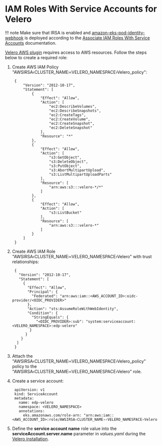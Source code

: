 # IAM Roles With Service Accounts for Velero

!!! note
    Make sure that IRSA is enabled and [amazon-eks-pod-identity-webhook](https://github.com/aws/amazon-eks-pod-identity-webhook/tree/master) is deployed according to the [Associate IAM Roles With Service Accounts](./enable-irsa.md) documentation.

[Velero AWS plugin](https://github.com/vmware-tanzu/velero-plugin-for-aws) requires access to AWS resources. Follow the steps below to create a required role:

1. Create AWS IAM Policy "AWSIRSA&#8249;CLUSTER_NAME&#8250;&#8249;VELERO_NAMESPACE&#8250;Velero_policy":


        {
            "Version": "2012-10-17",
            "Statement": [
                {
                    "Effect": "Allow",
                    "Action": [
                        "ec2:DescribeVolumes",
                        "ec2:DescribeSnapshots",
                        "ec2:CreateTags",
                        "ec2:CreateVolume",
                        "ec2:CreateSnapshot",
                        "ec2:DeleteSnapshot"
                    ],
                    "Resource": "*"
                },
                {
                    "Effect": "Allow",
                    "Action": [
                        "s3:GetObject",
                        "s3:DeleteObject",
                        "s3:PutObject",
                        "s3:AbortMultipartUpload",
                        "s3:ListMultipartUploadParts"
                    ],
                    "Resource": [
                        "arn:aws:s3:::velero-*/*"
                    ]
                },
                {
                    "Effect": "Allow",
                    "Action": [
                        "s3:ListBucket"
                    ],
                    "Resource": [
                        "arn:aws:s3:::velero-*"
                    ]
                }
            ]
        }

2. Create AWS IAM Role "AWSIRSA&#8249;CLUSTER_NAME&#8250;&#8249;VELERO_NAMESPACE&#8250;Velero" with trust relationships:


        {
          "Version": "2012-10-17",
          "Statement": [
            {
              "Effect": "Allow",
              "Principal": {
                "Federated": "arn:aws:iam::<AWS_ACCOUNT_ID>:oidc-provider/<OIDC_PROVIDER>"
              },
              "Action": "sts:AssumeRoleWithWebIdentity",
              "Condition": {
                "StringEquals": {
                  "<OIDC_PROVIDER>:sub": "system:serviceaccount:<VELERO_NAMESPACE>:edp-velero"
               }
             }
           }
         ]
        }


3. Attach the "AWSIRSA&#8249;CLUSTER_NAME&#8250;&#8249;VELERO_NAMESPACE&#8250;Velero_policy" policy to the "AWSIRSA&#8249;CLUSTER_NAME&#8250;&#8249;VELERO_NAMESPACE&#8250;Velero" role.

4. Create a service account:


        apiVersion: v1
        kind: ServiceAccount
        metadata:
          name: edp-velero
          namespace: <VELERO_NAMESPACE>
          annotations:
            eks.amazonaws.com/role-arn: "arn:aws:iam::<AWS_ACCOUNT_ID>:role/AWSIRSA‹CLUSTER_NAME›‹VELERO_NAMESPACE›Velero"

5. Define the **service account name** role value into the **serviceAccount.server.name** parameter in *values.yaml* during the [Velero installation](./install-velero.md#installation).

